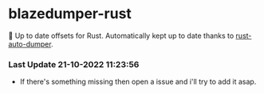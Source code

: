 # blazedumper-rust

🚀 Up to date offsets for Rust. Automatically kept up to date thanks to [rust-auto-dumper](https://github.com/Akandesh/rust-auto-dumper).


### Last Update 21-10-2022 11:23:56
- If there's something missing then open a issue and i'll try to add it asap.